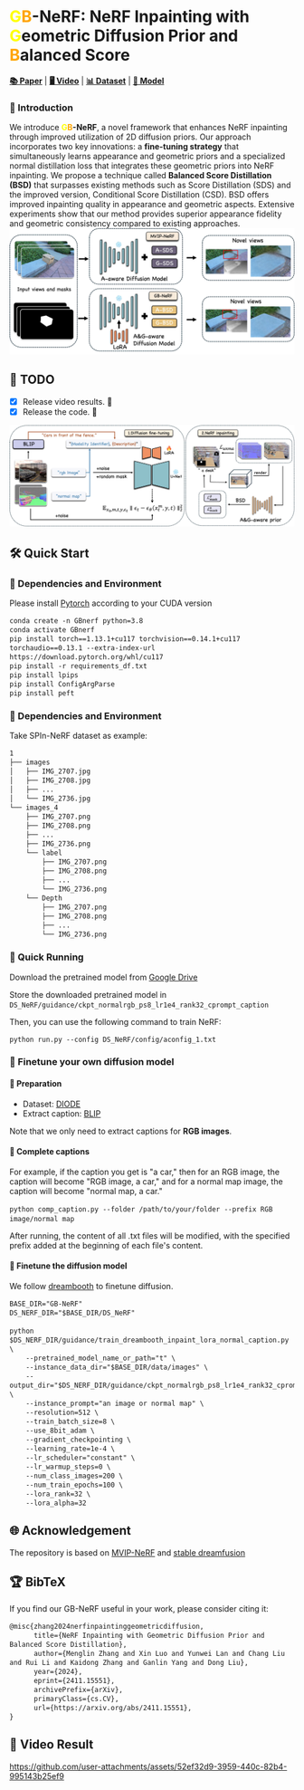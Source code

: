# <span style="color: yellow;">G</span><span style="color: orange;">B</span>-NeRF: NeRF Inpainting with <span style="color: yellow;">G</span>eometric Diffusion Prior and <span style="color: orange;">B</span>alanced Score



[**📚 Paper**](https://arxiv.org/pdf/2411.15551) | [**🖥️ Video**](https://youtu.be/wnqE3VqRMMQ) | [**📊 Dataset**](https://drive.google.com/drive/folders/1N7D4-6IutYD40v9lfXGSVbWrd47UdJEC) | [**🔑 Model**](https://drive.google.com/drive/folders/1A-8kZMvB_IWnnYxaI_KrKokZ0IcUC_n0?usp=sharing)
### 📝 Introduction
We introduce **<span style="color: yellow;">G</span><span style="color: orange;">B</span>-NeRF**, a novel framework that enhances NeRF inpainting through improved utilization of 2D diffusion priors. Our approach incorporates two key innovations: a **fine-tuning strategy** that simultaneously learns appearance and geometric priors and a specialized normal distillation loss that integrates these geometric priors into NeRF inpainting. We propose a technique called **Balanced Score Distillation (BSD)** that surpasses existing methods such as Score Distillation (SDS) and the improved version, Conditional Score Distillation (CSD). BSD offers improved inpainting quality in appearance and geometric aspects. Extensive experiments show that our method provides superior appearance fidelity and geometric consistency compared to existing approaches. 
![teaser](figs/teaser.jpg)

## 📅 TODO
- [x] Release video results. 🎉 
- [x] Release the code. 🎉 
  
![pipeline](figs/pipeline.jpg)

## 🛠️ Quick Start
### 🌟 Dependencies and Environment
Please install [Pytorch](https://pytorch.org/get-started/locally/) according to your CUDA version
```
conda create -n GBnerf python=3.8
conda activate GBnerf
pip install torch==1.13.1+cu117 torchvision==0.14.1+cu117 torchaudio==0.13.1 --extra-index-url https://download.pytorch.org/whl/cu117
pip install -r requirements_df.txt
pip install lpips
pip install ConfigArgParse
pip install peft
```


### 🌟 Dependencies and Environment

Take SPIn-NeRF dataset as example:
```
1
├── images
│   ├── IMG_2707.jpg
│   ├── IMG_2708.jpg
│   ├── ...
│   └── IMG_2736.jpg
└── images_4
    ├── IMG_2707.png
    ├── IMG_2708.png
    ├── ...
    ├── IMG_2736.png
    └── label
        ├── IMG_2707.png
        ├── IMG_2708.png
        ├── ...
        └── IMG_2736.png
    └── Depth
        ├── IMG_2707.png
        ├── IMG_2708.png
        ├── ...
        └── IMG_2736.png

```

### 🌟 Quick Running

Download the pretrained model from [Google Drive](https://drive.google.com/drive/folders/1A-8kZMvB_IWnnYxaI_KrKokZ0IcUC_n0?usp=sharing)

Store the downloaded pretrained model in `DS_NeRF/guidance/ckpt_normalrgb_ps8_lr1e4_rank32_cprompt_caption`

Then, you can use the following command to train NeRF:

```
python run.py --config DS_NeRF/config/aconfig_1.txt
```


### 🌟 Finetune your own diffusion model 

#### 🧪 Preparation
- Dataset: [DIODE](https://diode-dataset.org/)
- Extract caption: [BLIP](https://github.com/salesforce/BLIP)

Note that we only need to extract captions for **RGB images**.
#### 🧪 Complete captions

For example, if the caption you get is "a car," then for an RGB image, the caption will become "RGB image, a car," and for a normal map image, the caption will become "normal map, a car."

`python comp_caption.py --folder /path/to/your/folder --prefix RGB image/normal map`

After running, the content of all .txt files will be modified, with the specified prefix added at the beginning of each file's content.
#### 🧪 Finetune the diffusion model

We follow [dreambooth](https://github.com/huggingface/diffusers/blob/main/examples/research_projects/dreambooth_inpaint/train_dreambooth_inpaint.py) to finetune diffusion.

```
BASE_DIR="GB-NeRF"
DS_NERF_DIR="$BASE_DIR/DS_NeRF"

python $DS_NERF_DIR/guidance/train_dreambooth_inpaint_lora_normal_caption.py \
    --pretrained_model_name_or_path="t" \
    --instance_data_dir="$BASE_DIR/data/images" \
    --output_dir="$DS_NERF_DIR/guidance/ckpt_normalrgb_ps8_lr1e4_rank32_cprompt_caption" \
    --instance_prompt="an image or normal map" \
    --resolution=512 \
    --train_batch_size=8 \
    --use_8bit_adam \
    --gradient_checkpointing \
    --learning_rate=1e-4 \
    --lr_scheduler="constant" \
    --lr_warmup_steps=0 \
    --num_class_images=200 \
    --num_train_epochs=100 \
    --lora_rank=32 \
    --lora_alpha=32

```


## 🌐 Acknowledgement
The repository is based on [MVIP-NeRF](https://github.com/chenhonghua/MVIP-NeRF) and [stable dreamfusion](https://github.com/ashawkey/stable-dreamfusion) 
## 🏆 BibTeX
If you find our GB-NeRF useful in your work, please consider citing it:
```
@misc{zhang2024nerfinpaintinggeometricdiffusion,
      title={NeRF Inpainting with Geometric Diffusion Prior and Balanced Score Distillation}, 
      author={Menglin Zhang and Xin Luo and Yunwei Lan and Chang Liu and Rui Li and Kaidong Zhang and Ganlin Yang and Dong Liu},
      year={2024},
      eprint={2411.15551},
      archivePrefix={arXiv},
      primaryClass={cs.CV},
      url={https://arxiv.org/abs/2411.15551}, 
}
```
## 🚀 Video Result




https://github.com/user-attachments/assets/52ef32d9-3959-440c-82b4-995143b25ef9




